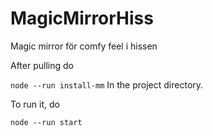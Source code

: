 # MagicMirrorHiss
Magic mirror för comfy feel i hissen

After pulling do

``
node --run install-mm
``
In the project directory.

To run it, do

``
node --run start
``
